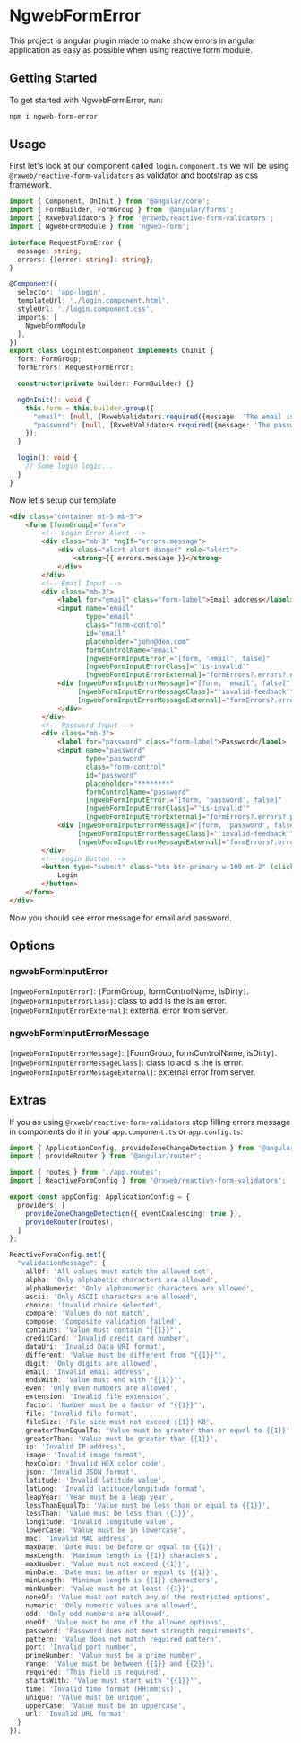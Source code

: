 # NgwebFormError

This project is angular plugin made to make show errors in angular application as easy
as possible when using reactive form module.

## Getting Started

To get started with NgwebFormError, run:

```bash
npm i ngweb-form-error
```

## Usage

First let's look at our component called `login.component.ts` we will be using `@rxweb/reactive-form-validators`
as validator and bootstrap as css framework.

```typescript
import { Component, OnInit } from '@angular/core';
import { FormBuilder, FormGroup } from '@angular/forms';
import { RxwebValidators } from '@rxweb/reactive-form-validators';
import { NgwebFormModule } from 'ngweb-form';

interface RequestFormError {
  message: string;
  errors: {[error: string]: string};
}

@Component({
  selector: 'app-login',
  templateUrl: './login.component.html',
  styleUrl: './login.component.css',
  imports: [
    NgwebFormModule
  ],
})
export class LoginTestComponent implements OnInit {
  form: FormGroup;
  formErrors: RequestFormError;

  constructor(private builder: FormBuilder) {}

  ngOnInit(): void {
    this.form = this.builder.group({
      "email": [null, [RxwebValidators.required({message: 'The email is required'})]],
      "password": [null, [RxwebValidators.required({message: 'The password is required'})]],
    });
  }

  login(): void {
    // Some login logic...
  }
}
```

Now let`s setup our template

```html
<div class="container mt-5 mb-5">
    <form [formGroup]="form">
        <!-- Login Error Alert -->
        <div class="mb-3" *ngIf="errors.message">
            <div class="alert alert-danger" role="alert">
                <strong>{{ errors.message }}</strong>
            </div>
        </div>
        <!-- Email Input -->
        <div class="mb-3">
            <label for="email" class="form-label">Email address</label>
            <input name="email"
                   type="email"
                   class="form-control"
                   id="email"
                   placeholder="john@deo.com"
                   formControlName="email"
                   [ngwebFormInputError]="[form, 'email', false]"
                   [ngwebFormInputErrorClass]="'is-invalid'"
                   [ngwebFormInputErrorExternal]="formErrors?.errors?.email">
            <div [ngwebFormInputErrorMessage]="[form, 'email', false]"
                 [ngwebFormInputErrorMessageClass]="'invalid-feedback'"
                 [ngwebFormInputErrorMessageExternal]="formErrors?.errors?.email">
            </div>
        </div>
        <!-- Password Input -->
        <div class="mb-3">
            <label for="password" class="form-label">Password</label>
            <input name="password"
                   type="password"
                   class="form-control"
                   id="password"
                   placeholder="********"
                   formControlName="password"
                   [ngwebFormInputError]="[form, 'password', false]"
                   [ngwebFormInputErrorClass]="'is-invalid'"
                   [ngwebFormInputErrorExternal]="formErrors?.errors?.password">
            <div [ngwebFormInputErrorMessage]="[form, 'password', false]"
                 [ngwebFormInputErrorMessageClass]="'invalid-feedback'"
                 [ngwebFormInputErrorMessageExternal]="formErrors?.errors?.password">
        </div>
        <!-- Login Button -->
        <button type="submit" class="btn btn-primary w-100 mt-2" (click)="login()">
            Login
        </button>
    </form>
</div>
```

Now you should see error message for email and password.

## Options

### ngwebFormInputError

`[ngwebFormInputError]`: `[`FormGroup, formControlName, isDirty`]`.
`[ngwebFormInputErrorClass]`: class to add is the is an error.
`[ngwebFormInputErrorExternal]`: external error from server.

### ngwebFormInputErrorMessage

`[ngwebFormInputErrorMessage]`: `[`FormGroup, formControlName, isDirty`]`.
`[ngwebFormInputErrorMessageClass]`: class to add is the is error.
`[ngwebFormInputErrorMessageExternal]`: external error from server.

## Extras

If you as using `@rxweb/reactive-form-validators` stop filling errors message in components do it in your
`app.component.ts` or `app.config.ts`.

```typescript
import { ApplicationConfig, provideZoneChangeDetection } from '@angular/core';
import { provideRouter } from '@angular/router';

import { routes } from './app.routes';
import { ReactiveFormConfig } from '@rxweb/reactive-form-validators';

export const appConfig: ApplicationConfig = {
  providers: [
    provideZoneChangeDetection({ eventCoalescing: true }),
    provideRouter(routes),
  ]
};

ReactiveFormConfig.set({
  "validationMessage": {
    allOf: 'All values must match the allowed set',
    alpha: 'Only alphabetic characters are allowed',
    alphaNumeric: 'Only alphanumeric characters are allowed',
    ascii: 'Only ASCII characters are allowed',
    choice: 'Invalid choice selected',
    compare: 'Values do not match',
    compose: 'Composite validation failed',
    contains: 'Value must contain "{{1}}"',
    creditCard: 'Invalid credit card number',
    dataUri: 'Invalid Data URI format',
    different: 'Value must be different from "{{1}}"',
    digit: 'Only digits are allowed',
    email: 'Invalid email address',
    endsWith: 'Value must end with "{{1}}"',
    even: 'Only even numbers are allowed',
    extension: 'Invalid file extension',
    factor: 'Number must be a factor of "{{1}}"',
    file: 'Invalid file format',
    fileSize: 'File size must not exceed {{1}} KB',
    greaterThanEqualTo: 'Value must be greater than or equal to {{1}}',
    greaterThan: 'Value must be greater than {{1}}',
    ip: 'Invalid IP address',
    image: 'Invalid image format',
    hexColor: 'Invalid HEX color code',
    json: 'Invalid JSON format',
    latitude: 'Invalid latitude value',
    latLong: 'Invalid latitude/longitude format',
    leapYear: 'Year must be a leap year',
    lessThanEqualTo: 'Value must be less than or equal to {{1}}',
    lessThan: 'Value must be less than {{1}}',
    longitude: 'Invalid longitude value',
    lowerCase: 'Value must be in lowercase',
    mac: 'Invalid MAC address',
    maxDate: 'Date must be before or equal to {{1}}',
    maxLength: 'Maximum length is {{1}} characters',
    maxNumber: 'Value must not exceed {{1}}',
    minDate: 'Date must be after or equal to {{1}}',
    minLength: 'Minimum length is {{1}} characters',
    minNumber: 'Value must be at least {{1}}',
    noneOf: 'Value must not match any of the restricted options',
    numeric: 'Only numeric values are allowed',
    odd: 'Only odd numbers are allowed',
    oneOf: 'Value must be one of the allowed options',
    password: 'Password does not meet strength requirements',
    pattern: 'Value does not match required pattern',
    port: 'Invalid port number',
    primeNumber: 'Value must be a prime number',
    range: 'Value must be between {{1}} and {{2}}',
    required: 'This field is required',
    startsWith: 'Value must start with "{{1}}"',
    time: 'Invalid time format (HH:mm:ss)',
    unique: 'Value must be unique',
    upperCase: 'Value must be in uppercase',
    url: 'Invalid URL format'
  }
});
```